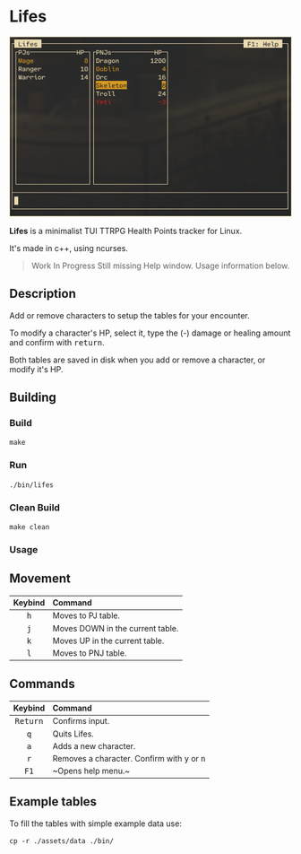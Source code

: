 # Lifes

![screenshot](https://github.com/matt-pron/lifes/blob/main/assets/screenshot.png?raw=true)

**Lifes** is a minimalist TUI TTRPG Health Points tracker for Linux.

It's made in c++, using ncurses.

> Work In Progress
> Still missing Help window. Usage information below.

## Description

Add or remove characters to setup the tables for your encounter.

To modify a character's HP, select it, type the (-) damage or healing amount and confirm with <kbd>return</kbd>.

Both tables are saved in disk when you add or remove a character, or modify it's HP.

## Building

### Build

```
make
```

### Run

```
./bin/lifes
```

### Clean Build

```
make clean
```

### Usage

## Movement

|Keybind|Command|
|:---:|:---|
|<kbd>h</kbd>|Moves to PJ table.|
|<kbd>j</kbd>|Moves DOWN in the current table.|
|<kbd>k</kbd>|Moves UP in the current table.|
|<kbd>l</kbd>|Moves to PNJ table.|

## Commands

|Keybind|Command|
|:---:|:---|
|<kbd>Return</kbd>|Confirms input.|
|<kbd>q</kbd>|Quits Lifes.|
|<kbd>a</kbd>|Adds a new character.|
|<kbd>r</kbd>|Removes a character. Confirm with <kbd>y</kbd> or <kbd>n</kbd>|
|<kbd>F1</kbd>|~Opens help menu.~|

## Example tables

To fill the tables with simple example data use:

```
cp -r ./assets/data ./bin/
```
